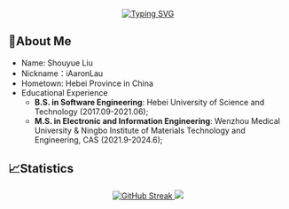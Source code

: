 
<p align="center">
<a href="https://git.io/typing-svg"><img src="https://readme-typing-svg.herokuapp.com?font=Fira+Code&duration=3000&pause=900&color=007EF7&center=true&vCenter=true&random=false&width=435&lines=There+is+Shouyue's+GitHub+place;I+wish+you+all+the+best." alt="Typing SVG" /></a></p>


## 🤣About Me
   
- Name: Shouyue Liu
- Nickname：iAaronLau
- Hometown: Hebei Province in China
- Educational Experience
   - __B.S. in Software Engineering__: Hebei University of Science and Technology (2017.09-2021.06);  
   - __M.S. in Electronic and Information Engineering__: Wenzhou Medical University & Ningbo Institute of Materials Technology and Engineering, CAS (2021.9-2024.6);  

## 📈Statistics  

<p align="center">
    <a align="center" href="https://git.io/streak-stats">
      <img src="https://streak-stats.demolab.com?user=iAaronLau" alt="GitHub Streak" />
    <a align="center">
      <img src="https://github-readme-stats-git-masterrstaa-rickstaa.vercel.app/api?username=iAaronLau&show_icons=true&include_all_commits=true" />
</p>
 
<!--
**iAaronLau/iAaronLau** is a ✨ _special_ ✨ repository because its `README.md` (this file) appears on your GitHub profile.

Here are some ideas to get you started:

- 🔭 I’m currently working on ...
- 🌱 I’m currently learning ...
- 👯 I’m looking to collaborate on ...
- 🤔 I’m looking for help with ...
- 💬 Ask me about ...
- 📫 How to reach me: ...
- 😄 Pronouns: ...
- ⚡ Fun fact: ...
-->


